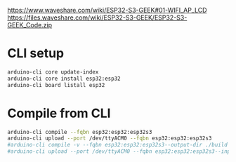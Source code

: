 https://www.waveshare.com/wiki/ESP32-S3-GEEK#01-WIFI_AP_LCD
https://files.waveshare.com/wiki/ESP32-S3-GEEK/ESP32-S3-GEEK_Code.zip

# CLI setup
```bash
arduino-cli core update-index
arduino-cli core install esp32:esp32
arduino-cli board listall esp32
```

# Compile from CLI
```bash
arduino-cli compile --fqbn esp32:esp32:esp32s3
arduino-cli upload --port /dev/ttyACM0 --fqbn esp32:esp32:esp32s3
#arduino-cli compile -v --fqbn esp32:esp32:esp32s3--output-dir ./build
#arduino-cli upload --port /dev/ttyACM0 --fqbn esp32:esp32:esp32s3--input-file ./build/Test.ino.bin
```